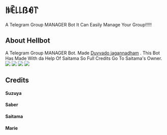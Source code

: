 # ꑛꍟ꒒꒒ßꆂ꓅
A Telegram Group MANAGER Bot It Can Easily Manage Your Group!!!!!
## About Hellbot 
A Telegram Group MANAGER Bot. Made [Duvvado jagannadham](https://t.me/Beast_boy_shubu) . This Bot Has Made With da Help Of Saitama So Full Credits Go To Saitama's Owner.
<a href="https://t.me/HellSupportChannel"><img src="https://img.shields.io/badge/Join-Telegram%20Channel-red.svg?logo=Telegram"></a>
<a href="https://t.me/HellSupportGroup"><img src="https://img.shields.io/badge/Join-Telegram%20Group-blue.svg?logo=Telegram"></a>
<a href="https://github.com/shubhanshdj/Hellrobot"><img src="https://img.shields.io/badge/Git-Source%20Code-white.svg?logo=Github"></a>
<a href="https://t.me/MetheHellbot"><img src="https://img.shields.io/badge/Bot-Hell%20Bot-blue.svg?logo=Telegram"></a>
## Credits
#### Suzuya
#### Saber
#### Saitama
#### Marie 
